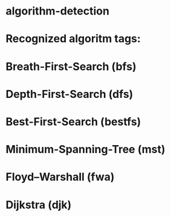 # algorithm-detection
# Recognized algoritm tags:
#	Breath-First-Search (bfs)
#	Depth-First-Search (dfs)
# Best-First-Search (bestfs)
#	Minimum-Spanning-Tree (mst)
#	Floyd–Warshall (fwa)
#	Dijkstra (djk)